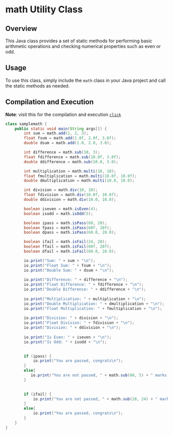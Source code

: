 # math Utility Class

## Overview
This Java class provides a set of static methods for performing basic arithmetic operations and checking numerical properties such as even or odd.

## Usage
To use this class, simply include the `math` class in your Java project and call the static methods as needed.

## Compilation and Execution

**Note**: visit this for the compilation and execution [`click`](https://github.com/MrTG-CodeBot/MyJava/blob/main/README.md#compilation-and-execution) 



```java
class samplemath {
    public static void main(String args[]) {
        int sum = math.add(1, 2, 3);
        float fsum = math.add(1.0f, 2.0f, 3.0f);
        double dsum = math.add(1.0, 2.0, 3.0);

        int difference = math.sub(10, 3);
        float fdifference = math.sub(10.0f, 3.0f);
        double ddifference = math.sub(10.0, 3.0);

        int multiplication = math.multi(10, 10);
        float fmultiplication = math.multi(10.0f, 10.0f);
        double dmultiplication = math.multi(10.0, 10.0);

        int division = math.div(10, 10);
        float fdivision = math.div(10.0f, 10.0f);
        double ddivision = math.div(10.0, 10.0);

        boolean iseven = math.isEven(4);
        boolean isodd = math.isOdd(5);

        boolean ipass = math.isPass(60, 28);
        boolean fpass = math.isPass(60f, 28f);
        boolean dpass = math.isPass(60.0, 28.0);

        boolean ifail = math.isFail(24, 28);
        boolean ffail = math.isFail(60f, 28f);
        boolean dfail = math.isFail(60.0, 28.0);

        io.print("Sum: " + sum + "\n");
        io.print("Float Sum: " + fsum + "\n");
        io.print("Double Sum: " + dsum + "\n");
        
        io.print("Difference: " + difference + "\n");
        io.print("Float Difference: " + fdifference + "\n");
        io.print("Double Difference: " + ddifference + "\n");
        
        io.print("Multiplication: " + multiplication + "\n");
        io.print("Double Multiplication: " + dmultiplication + "\n");
        io.print("Float Multiplication: " + fmultiplication + "\n");
        
        io.print("Division: " + division + "\n");
        io.print("Float Division: " + fdivision + "\n");
        io.print("Division: " + ddivision + "\n");
        
        io.print("Is Even: " + iseven + "\n");
        io.print("Is Odd: " + isodd + "\n");
        

        if (ipass) {
            io.print("You are passed, congrats\n");
        }
        else{
           io.print("You are not passed, " + math.sub(60, 5) + " marks for to win the exam.\n");
        }
        

        if (ifail) {
            io.print("You are not passed, " + math.sub(28, 24) + " marks for to win the exam.\n");
        }
        else{
            io.print("You are passed, congrats\n");
        }
    }
}
```
